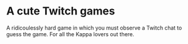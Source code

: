 # A cute Twitch games

A ridicoulessly hard game in which you must observe a Twitch chat to guess the game. 
For all the Kappa lovers out there.